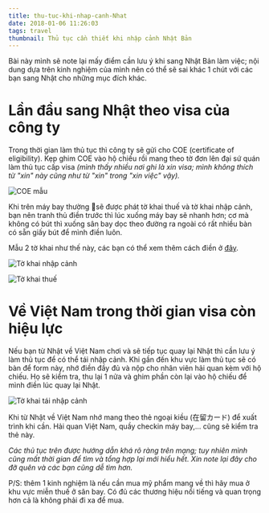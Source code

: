 ```yaml
---
title: thu-tuc-khi-nhap-canh-Nhat
date: 2018-01-06 11:26:03
tags: travel
thumbnail: Thủ tục cần thiết khi nhập cảnh Nhật Bản
---
```


Bài này mình sẽ note lại mấy điểm cần lưu ý khi sang Nhật Bản làm việc; nội dung dựa trên kinh nghiệm của mình nên có thể sẽ sai khác 1 chút với các bạn sang Nhật cho những mục đích khác.

# Lần đầu sang Nhật theo visa của công ty
Trong thời gian làm thủ tục thì công ty sẽ gửi cho COE (certificate of eligibility). Kẹp ghim COE vào hộ chiếu rồi mang theo tờ đơn lên đại sứ quán làm thủ tục cấp visa *(mình thấy nhiều nơi ghi là xin visa; mình không thích từ "xin" này cũng như từ "xin" trong "xin việc" vậy).*

![COE mẫu](https://i.imgur.com/1dNOi97.gif)

Khi trên máy bay thường sẽ được phát tờ khai thuế và tờ khai nhập cảnh, bạn nên tranh thủ điền trước thì lúc xuống máy bay sẽ nhanh hơn; cơ mà không có bút thì xuống sân bay dọc theo đường ra ngoài có rất nhiều bàn có sẵn giấy bút để mình điền luôn.

Mẫu 2 tờ khai như thế này, các bạn có thể xem thêm cách điền ở [đây](https://baonhat.com/du-hoc-nhat-ban/huong-dan-dien-cac-to-khai-nhap-canh-tai-san-bay-nhat-ban.html).

![Tờ khai nhập cảnh](https://i.imgur.com/7sZzXv9.png)

![Tờ khai thuế](https://i.imgur.com/gEpw0X5.png)

# Về Việt Nam trong thời gian visa còn hiệu lực

Nếu bạn từ Nhật về Việt Nam chơi và sẽ tiếp tục quay lại Nhật thì cần lưu ý làm thủ tục để có thể tái nhập cảnh. Khi gần đến khu vực làm thủ tục sẽ có bàn để form này, nhớ điền đầy đủ và nộp cho nhân viên hải quan kèm với hộ chiếu. Họ sẽ kiểm tra, thu lại 1 nửa và ghim phần còn lại vào hộ chiếu để mình điền lúc quay lại Nhật.

![Tờ khai tái nhập cảnh](https://i.imgur.com/ABYMJgo.png)

Khi từ Nhật về Việt Nam nhớ mang theo thẻ ngoại kiều (在留カード) để xuất trình khi cần. Hải quan Việt Nam, quầy checkin máy bay,... cũng sẽ kiểm tra thẻ này.

*Các thủ tục trên được hướng dẫn khá rõ ràng trên mạng; tuy nhiên mình cũng mất thời gian để tìm và tổng hợp lại mới hiểu hết. Xin note lại đây cho đỡ quên và các bạn cũng dễ tìm hơn.*

P/S: thêm 1 kinh nghiệm là nếu cần mua mỹ phẩm mang về thì hãy mua ở khu vực miễn thuế ở sân bay. Có đủ các thương hiệu nổi tiếng và quan trọng hơn cả là không phải đi xa để mua.